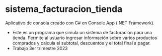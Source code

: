 # sistema_facturacion_tienda
Aplicativo de consola creado con C# en Console App (.NET Framework).
- Este es un programa que simula un sistema de facturación para una tienda. Permite al usuario ingresar información sobre varios productos comprados y calcula el subtotal, descuentos y el total final a pagar.
- Trabajo 3er trimestre 2023
